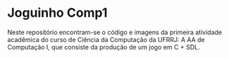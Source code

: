 # Joguinho Comp1

Neste repositório encontram-se o código e imagens da primeira atividade acadêmica do curso de Ciência da Computação da UFRRJ: A AA de Computação I, que consiste da produção de um jogo em C + SDL.
